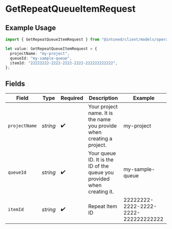 # GetRepeatQueueItemRequest

## Example Usage

```typescript
import { GetRepeatQueueItemRequest } from "@intuned/client/models/operations";

let value: GetRepeatQueueItemRequest = {
  projectName: "my-project",
  queueId: "my-sample-queue",
  itemId: "22222222-2222-2222-2222-222222222222",
};
```

## Fields

| Field                                                                   | Type                                                                    | Required                                                                | Description                                                             | Example                                                                 |
| ----------------------------------------------------------------------- | ----------------------------------------------------------------------- | ----------------------------------------------------------------------- | ----------------------------------------------------------------------- | ----------------------------------------------------------------------- |
| `projectName`                                                           | *string*                                                                | :heavy_check_mark:                                                      | Your project name. It is the name you provide when creating a project.  | my-project                                                              |
| `queueId`                                                               | *string*                                                                | :heavy_check_mark:                                                      | Your queue ID. It is the ID of the queue you provided when creating it. | my-sample-queue                                                         |
| `itemId`                                                                | *string*                                                                | :heavy_check_mark:                                                      | Repeat Item ID                                                          | 22222222-2222-2222-2222-222222222222                                    |